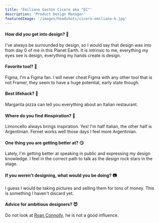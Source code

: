 ```yaml
---
title: 'Emiliano Gastón Cicero aka "EC"'
description: 'Product Design Manager'
featuredImage: '/images/headshots/cicero-emiliano-h.jpg'
---
```


#### How did you get into design? 🐸

I've always be surrounded by design, so I would say that design was into from day 0 of me in this Planet Earth. It is intrinsic to me, everything my eyes see is design, everything my hands create is design.

#### Favorite tool? 🐚

Figma, I'm a Figma fan. I will never cheat Figma with any other tool that is not Framer, they seem to have a huge potential, early state though.

#### Best lifehack? 🍕

Margarita pizza can tell you everything about an Italian restaurant.

#### Where do you find #inspiration? 🍋

Limoncello always brings inspiration. Yes! I'm half Italian, the other half is Argentinian. Fernet works well those days I feel more Argentinian.

#### One thing you are getting better at? 😏

Lately, I'm getting better at speaking in public and expressing my design knowledge. I feel in the correct path to talk as the design rock stars in the stage. 

#### If you weren't designing, what would you be doing? 📷

I guess I would be taking pictures and selling them for tons of money. This is something I haven't discard yet.

#### Advice for ambitious designers? 😈

Do not look at [Ryan Connolly](../team/connolly-ryan), he is not a good influence.

